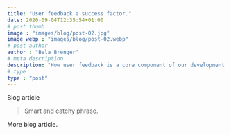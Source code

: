```yaml
---
title: "User feedback a success factor."
date: 2020-09-04T12:35:54+01:00
# post thumb
image : "images/blog/post-02.jpg"
image_webp : "images/blog/post-02.webp"
# post author
author : "Bela Brenger"
# meta description
description: "How user feedback is a core component of our development process."
# type
type : "post"
---
```

Blog article
> Smart and catchy phrase.

More blog article.
